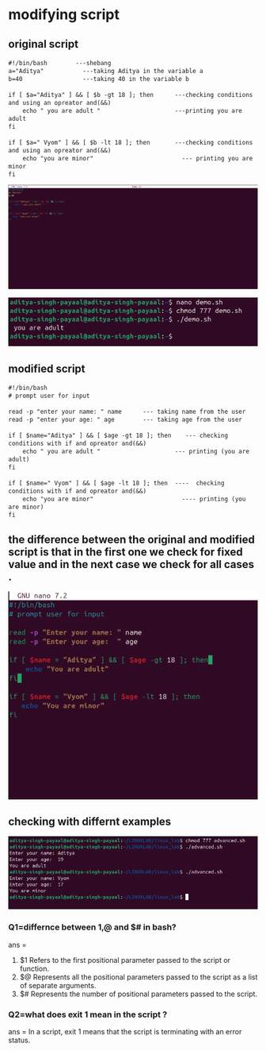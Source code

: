# modifying script

## original script

```
#!/bin/bash        ---shebang
a="Aditya"           ---taking Aditya in the variable a
b=40                 ---taking 40 in the variable b

if [ $a="Aditya" ] && [ $b -gt 18 ]; then      ---checking conditions and using an opreator and(&&)
    echo " you are adult "                     ---printing you are adult
fi

if [ $a=" Vyom" ] && [ $b -lt 18 ]; then       ---checking conditions and using an opreator and(&&)
    echo "you are minor"                         --- printing you are minor
fi

```
![alt text](<../images/Screenshot from 2025-09-08 19-01-39.png>)

![alt text](<../images/Screenshot from 2025-09-08 18-31-50.png>)

##  modified script

```
#!/bin/bash 
# prompt user for input

read -p "enter your name: " name      --- taking name from the user
read -p "enter your age: " age        --- taking age from the user

if [ $name="Aditya" ] && [ $age -gt 18 ]; then    --- checking conditions with if and opreator and(&&)     
    echo " you are adult "                     --- printing (you are adult)
fi

if [ $name=" Vyom" ] && [ $age -lt 18 ]; then  ----  checking conditions with if and opreator and(&&)      
    echo "you are minor"                         ---- printing (you are minor)
fi
```
## the difference between the original and modified script is that in the first one we check for fixed value and in the next case we check for all cases .


![alt text](<../images/Screenshot from 2025-09-08 21-50-55.png>)

## checking with differnt examples

![alt text](<../images/Screenshot from 2025-09-08 21-56-26.png>)

### Q1=differnce between $1,$@ and $# in bash?

ans = 
1. $1 Refers to the first positional parameter passed to the script or function. 
2. $@ Represents all the positional parameters passed to the script as a list of separate arguments. 
3. $# Represents the number of positional parameters passed to the script. 

### Q2=what does exit 1 mean in the script ?

ans =
In a script, exit 1 means that the script is terminating with an error status. 
